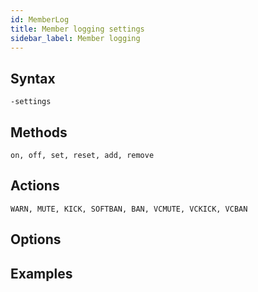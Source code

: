 ```yaml
---
id: MemberLog
title: Member logging settings
sidebar_label: Member logging
---
```



## Syntax  
`-settings `

## Methods  
`on, off, set, reset, add, remove`

## Actions  
`WARN, MUTE, KICK, SOFTBAN, BAN, VCMUTE, VCKICK, VCBAN`

## Options  


## Examples  
